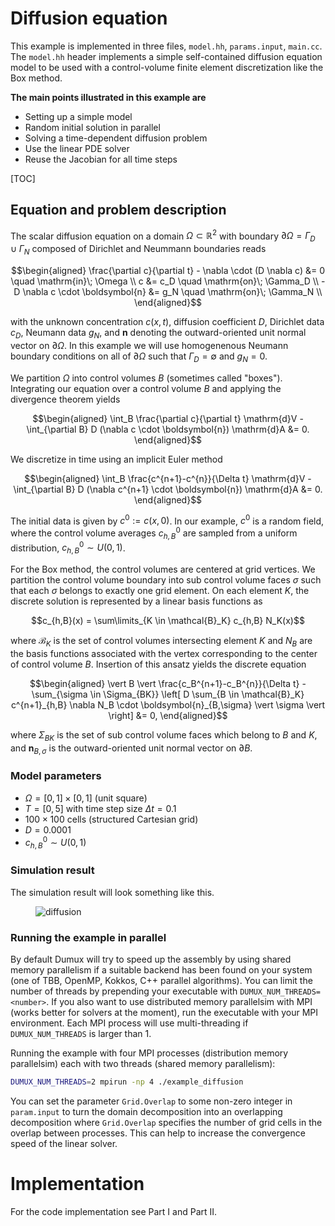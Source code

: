 # Diffusion equation

This example is implemented in three files, `model.hh`, `params.input`, `main.cc`.
The `model.hh` header implements a simple self-contained diffusion equation model
to be used with a control-volume finite element discretization like the Box method.

__The main points illustrated in this example are__

* Setting up a simple model
* Random initial solution in parallel
* Solving a time-dependent diffusion problem
* Use the linear PDE solver
* Reuse the Jacobian for all time steps

[TOC]

## Equation and problem description

The scalar diffusion equation on a domain $\Omega \subset \mathbb{R}^2$
with boundary $\partial\Omega = \Gamma_D \cup \Gamma_N$ composed of Dirichlet and Neummann boundaries
reads

```math
\begin{aligned}
\frac{\partial c}{\partial t} - \nabla \cdot (D \nabla c) &= 0 \quad \mathrm{in}\; \Omega \\
                                                        c &= c_D  \quad \mathrm{on}\; \Gamma_D \\
                         -D \nabla c \cdot \boldsymbol{n} &= g_N    \quad \mathrm{on}\; \Gamma_N \\
\end{aligned}
```

with the unknown concentration $c(x,t)$, diffusion coefficient $D$, Dirichlet data $c_D$, Neumann data $g_N$,
and $\boldsymbol{n}$ denoting the outward-oriented unit normal vector on $\partial\Omega$.
In this example we will use homogenenous Neumann boundary conditions
on all of $\partial\Omega$ such that $\Gamma_D = \emptyset$ and $g_N = 0$.

We partition $\Omega$ into control volumes $B$ (sometimes called "boxes"). Integrating our equation over a control volume $B$
and applying the divergence theorem yields

```math
\begin{aligned}
\int_B \frac{\partial c}{\partial t} \mathrm{d}V - \int_{\partial B} D (\nabla c \cdot \boldsymbol{n}) \mathrm{d}A &= 0.
\end{aligned}
```

We discretize in time using an implicit Euler method

```math
\begin{aligned}
\int_B \frac{c^{n+1}-c^{n}}{\Delta t} \mathrm{d}V - \int_{\partial B} D (\nabla c^{n+1} \cdot \boldsymbol{n}) \mathrm{d}A &= 0.
\end{aligned}
```
The initial data is given by $c^0 := c(x, 0)$. In our example, $c^0$ is a random field, where the control volume
averages $c^0_{h,B}$ are sampled from a uniform distribution, $c^0_{h,B} \sim U(0,1)$.

For the Box method, the control volumes are centered at grid vertices. We partition the control volume boundary
into sub control volume faces $\sigma$ such that each $\sigma$ belongs to exactly one grid element. On each element $K$,
the discrete solution is represented by a linear basis functions as

```math
c_{h,B}(x) = \sum\limits_{K \in \mathcal{B}_K} c_{h,B} N_K(x)
```

where $\mathcal{B}_K$ is the set of control volumes intersecting element $K$ and $N_B$ are the basis functions associated
with the vertex corresponding to the center of control volume $B$. Insertion of this ansatz yields the discrete equation

```math
\begin{aligned}
\vert B \vert \frac{c_B^{n+1}-c_B^{n}}{\Delta t} - \sum_{\sigma \in \Sigma_{BK}} \left[ D \sum_{B \in \mathcal{B}_K} c^{n+1}_{h,B} \nabla N_B \cdot \boldsymbol{n}_{B,\sigma} \vert \sigma \vert \right] &= 0,
\end{aligned}
```

where $\Sigma_{BK}$ is the set of sub control volume faces which belong to $B$ and $K$, and $\boldsymbol{n}_{B,\sigma}$ is the outward-oriented
unit normal vector on $\partial B$.

### Model parameters

* $\Omega = [0,1]\times[0,1]$ (unit square)
* $T = [0,5]$ with time step size $\Delta t =  0.1$
* $100 \times 100$ cells (structured Cartesian grid)
* $D = 0.0001$
* $c^0_{h,B} \sim U(0,1)$

### Simulation result

The simulation result will look something like this.

<figure><img src="img/diffusion.gif" alt="diffusion"/></figure>

### Running the example in parallel

By default Dumux will try to speed up the assembly by using shared memory parallelism if a suitable
backend has been found on your system (one of TBB, OpenMP, Kokkos, C++ parallel algorithms).
You can limit the number of threads by prepending your executable with `DUMUX_NUM_THREADS=<number>`.
If you also want to use distributed memory parallelsim with MPI (works better for solvers at the moment),
run the executable with your MPI environment. Each MPI process will use multi-threading if
`DUMUX_NUM_THREADS` is larger than $1$.

Running the example with four MPI processes (distribution memory parallelsim)
each with two threads (shared memory parallelism):

```sh
DUMUX_NUM_THREADS=2 mpirun -np 4 ./example_diffusion
```

You can set the parameter `Grid.Overlap` to some non-zero integer in `param.input`
to turn the domain decomposition into an overlapping decomposition where
`Grid.Overlap` specifies the number of grid cells in the overlap between processes.
This can help to increase the convergence speed of the linear solver.

# Implementation

For the code implementation see Part I and Part II.
